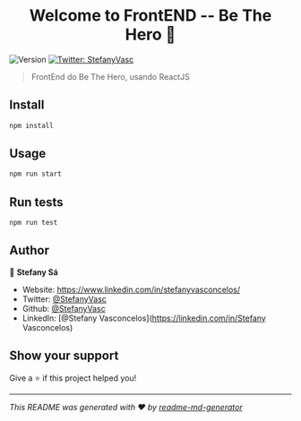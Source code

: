 <h1 align="center">Welcome to FrontEND -- Be The Hero 👋</h1>
<p>
  <img alt="Version" src="https://img.shields.io/badge/version-0.1.0-blue.svg?cacheSeconds=2592000" />
  <a href="https://twitter.com/StefanyVasc" target="_blank">
    <img alt="Twitter: StefanyVasc" src="https://img.shields.io/twitter/follow/StefanyVasc.svg?style=social" />
  </a>
</p>

> FrontEnd do Be The Hero, usando ReactJS

## Install

```sh
npm install
```

## Usage

```sh
npm run start
```

## Run tests

```sh
npm run test
```

## Author

👤 **Stefany Sá**

* Website: https://www.linkedin.com/in/stefanyvasconcelos/
* Twitter: [@StefanyVasc](https://twitter.com/StefanyVasc)
* Github: [@StefanyVasc](https://github.com/StefanyVasc)
* LinkedIn: [@Stefany Vasconcelos](https://linkedin.com/in/Stefany Vasconcelos)

## Show your support

Give a ⭐️ if this project helped you!

***
_This README was generated with ❤️ by [readme-md-generator](https://github.com/kefranabg/readme-md-generator)_